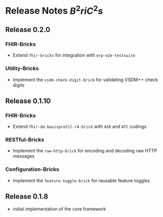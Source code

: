 # Release Notes $B^2riC^2s$

## Release 0.2.0

### FHIR-Bricks
- Extend `fhir-bricks` for integration with `erp-e2e-testsuite`

### Utility-Bricks
- Implement the `vsdm-check-digit-brick` for validating VSDM++ check digits

## Release 0.1.10

### FHIR-Bricks
- Extend `fhir-de-basisprofil-r4-brick` with `ASK` and `ATC` codings

### RESTful-Bricks
- Implement the `raw-http-brick` for encoding and decoding raw HTTP messages

### Configuration-Bricks
- Implement the `feature-toggle-brick` for reusable feature toggles

## Release 0.1.8
- initial implementation of the core framework
